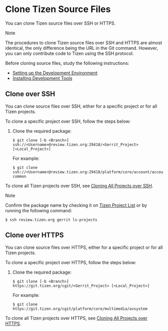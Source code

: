# Clone Tizen Source Files

You can clone Tizen source files over SSH or HTTPS.

> [!NOTE]
> The procedures to clone Tizen source files over SSH and HTTPS are almost identical, the only difference being the URL in the Git command. However, you can only contribute code to Tizen using the SSH protocol.

Before cloning source files, study the following instructions:

- [Setting up the Development Environment](setting-up.md)
- [Installing Development Tools](installing.md)

## Clone over SSH

You can clone source files over SSH, either for a specific project or for all Tizen projects.

To clone a specific project over SSH, follow the steps below:

1. Clone the required package:

   ```
   $ git clone [-b <Branch>] ssh://<Username>@review.tizen.org:29418/<Gerrit_Project> [<Local_Project>]
   ```

   For example:

   ```
   $ git clone ssh://<Username>@review.tizen.org:29418/platform/core/account/account-common
   ```

To clone all Tizen projects over SSH, see [Cloning All Projects over SSH](building-all.md#cloning-all-projects-over-ssh).

> [!NOTE]
> Confirm the package name by checking it on [Tizen Project List](https://review.tizen.org/gerrit/#/admin/projects/) or by running the following command:
> ```
> $ ssh review.tizen.org gerrit ls-projects
> ```

## Clone over HTTPS

You can clone source files over HTTPS, either for a specific project or for all Tizen projects.

To clone a specific project over HTTPS, follow the steps below:

1. Clone the required package:

   ```
   $ git clone [-b <Branch>] https://git.tizen.org/cgit/<Gerrit_Project> [<Local_Project>]
   ```

   For example:

   ```
   $ git clone https://git.tizen.org/cgit/platform/core/multimedia/avsystem
   ```

To clone all Tizen projects over HTTPS, see [Cloning All Projects over HTTPS](building-all.md#cloning-all-projects-over-https).
